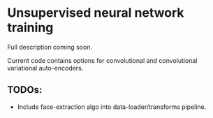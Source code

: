 # Unsupervised neural network training

Full description coming soon. 

Current code contains options for convolutional and convolutional variational auto-encoders.

## TODOs:

* Include face-extraction algo into data-loader/transforms pipeline. 
